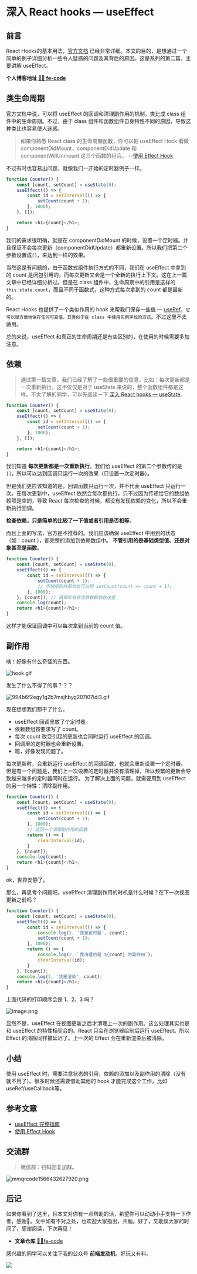 # 深入 React hooks  — useEffect
## 前言
React Hooks的基本用法，[官方文档](https://react.docschina.org/docs/hooks-intro.html) 已经非常详细。本文的目的，是想通过一个简单的例子详细分析一些令人疑惑的问题及其背后的原因。这是系列的第二篇，主要讲解 useEffect。

**个人博客地址 [🍹🍰 fe-code](https://github.com/wuyawei/fe-code)**


## 类生命周期
官方文档中说，可以将 useEffect 的回调和清理副作用的机制，类比成 class 组件中的生命周期。不过，由于 class 组件和函数组件自身特性不同的原因，导致这种类比也容易使人迷惑。

> 如果你熟悉 React class 的生命周期函数，你可以把 useEffect Hook 看做 componentDidMount，componentDidUpdate 和 componentWillUnmount 这三个函数的组合。 --[使用 Effect Hook](https://react-1251415695.cos-website.ap-chengdu.myqcloud.com/docs/hooks-effect.html)

不过有时也容易出问题，就像我们一开始的定时器例子一样。

``` javascript
function Counter() {
    const [count, setCount] = useState(0);
    useEffect(() => {
        const id = setInterval(() => {
            setCount(count + 1);
        }, 1000);
    }, []);

    return <h1>{count}</h1>;
}
```

我们的需求很明确，就是在 componentDidMount 的时候，设置一个定时器。并且保证不会每次更新（componentDidUpdate）都重新设置。所以我们把第二个参数设置成`[]`，来达到一样的效果。

当然这是有问题的，由于函数式组件执行方式的不同，我们在 useEffect 中拿到的 count 是闭包引用的，而每次更新又会是一个全新的执行上下文。这在上一篇文章中已经详细分析过。但是在 class 组件中，生命周期中的引用是这样的 `this.state.count`，而且不同于函数式，这种方式每次拿到的 count 都是最新的。

React Hooks 也提供了一个类似作用的 hook 来帮我们保存一些值 — [useRef](https://react-1251415695.cos-website.ap-chengdu.myqcloud.com/docs/hooks-reference.html#useref)，`它可以很方便地保存任何可变值，其类似于在 class 中使用实例字段的方式`。不过这里不太适用。

总的来说，useEffect 和真正的生命周期还是有些区别的，在使用的时候需要多加注意。

## 依赖
> 通过第一篇文章，我们已经了解了一些很重要的信息，比如：每次更新都是一次重新执行。这不仅仅是对于 useState 来说的，整个函数组件都是这样。不太了解的同学，可以先阅读一下 [深入 React hooks  —  useState](https://github.com/wuyawei/fe-code/blob/master/react/%E6%B7%B1%E5%85%A5%20React%20hooks%20%20%E2%80%94%203%20%E5%88%86%E9%92%9F%E7%90%86%E8%A7%A3%20useState.md)。

``` javascript
function Counter() {
    const [count, setCount] = useState(0);
    useEffect(() => {
        const id = setInterval(() => {
            setCount(count + 1);
        }, 1000);
    }, []);

    return <h1>{count}</h1>;
}
```
我们知道 **每次更新都是一次重新执行**。我们给 useEffect 的第二个参数传的是 `[]`，所以可以达到回调只运行一次的效果（只设置一次定时器）。

但是我们更应该知道的是，回调函数只运行一次，并不代表 useEffect 只运行一次。在每次更新中，useEffect 依然会每次都执行，只不过因为传递给它的数组依赖项是空的，导致 React 每次检查的时候，都没有发现依赖的变化，所以不会重新执行回调。

**检查依赖，只是简单的比较了一下值或者引用是否相等**。

而且上面的写法，官方是不推荐的。我们应该确保 useEffect 中用到的状态（如：count ），都完整的添加到依赖数组中。 **不管引用的是基础类型值、还是对象甚至是函数**。

``` javascript
function Counter() {
    const [count, setCount] = useState(0);
    useEffect(() => {
        const id = setInterval(() => {
            setCount(count + 1);
            // 不想用到外部状态可以用 setCount(count => count + 1);
        }, 1000);
    }, [count]); // 确保所有状态依赖都放在这里
    console.log(count);
    return <h1>{count}</h1>;
}
```

这样才能保证回调中可以每次拿到当前的 count 值。

## 副作用
咦！好像有什么奇怪的东西。

![hook.gif](https://user-gold-cdn.xitu.io/2019/10/4/16d95f548c398e25?w=529&h=448&f=gif&s=39359)

发生了什么不得了的事？？？

![994b6f2egy1g2b7msjhbyg207i07idi3.gif](https://user-gold-cdn.xitu.io/2019/10/4/16d95f548c543645?w=270&h=270&f=gif&s=93561)

现在想想我们都干了什么。

* useEffect 回调里放了个定时器。
* 依赖数组按要求写了 count。
* 每次 count 改变引起的更新也会同时运行 useEffect 的回调。
* 回调里的定时器也会重新设置。
* 嗯，好像发现问题了。

每次更新时，会重新运行 useEffect 的回调函数，也就会重新设置一个定时器。但是有一个问题是，我们上一次设置的定时器并没有清理掉，所以频繁的更新会导致越来越多的定时器同时在运行。
为了解决上面的问题，就需要用到 useEffect 的另一个特性：清除副作用。

``` javascript
function Counter() {
    const [count, setCount] = useState(0);
    useEffect(() => {
        const id = setInterval(() => {
            setCount(count + 1);
        }, 1000);
        // 返回一个清理副作用的函数
        return () => {
            clearInterval(id);
        }
    }, [count]);
    console.log(count);
    return <h1>{count}</h1>;
}
```

ok，世界安静了。

那么，再思考个问题吧。useEffect 清理副作用的时机是什么时候？在下一次视图更新之前吗？

``` javascript
function Counter() {
    const [count, setCount] = useState(0);
    useEffect(() => {
        const id = setInterval(() => {
            console.log(1, '我是定时器', count);
            setCount(count + 1);
        }, 1000);
        return () => {
            console.log(2, `我清理的是 ${count} 的副作用`);
            clearInterval(id);
        }
    }, [count]);
    console.log(3, '我是渲染', count);
    return <h1>{count}</h1>;
}
```
上面代码的打印顺序会是 1、2、3 吗？

![image.png](https://user-gold-cdn.xitu.io/2019/10/4/16d95f553cf424b7?w=328&h=264&f=png&s=32877)

显然不是，useEffect 在视图更新之后才清理上一次的副作用。这么处理其实也是和 useEffect 的特性相契合的。React 只会在浏览器绘制后运行 useEffect。所以 Effect 的清除同样被延迟了。上一次的 Effect 会在重新渲染后被清除。

## 小结
使用 useEffect 时，需要注意状态的引用，依赖的添加以及副作用的清除（没有就不用了）。很多时候还需要借助其他的 hook 才能完成这个工作，比如 useRef/useCallback等。

## 参考文章
* [useEffect 完整指南](https://overreacted.io/zh-hans/a-complete-guide-to-useeffect/)
* [使用 Effect Hook](https://react-1251415695.cos-website.ap-chengdu.myqcloud.com/docs/hooks-effect.html)

## 交流群

>微信群：扫码回复加群。

![mmqrcode1566432627920.png](https://user-gold-cdn.xitu.io/2019/9/15/16d3303fb5ae517d?w=200&h=200&f=jpeg&s=25608)

## 后记
  如果你看到了这里，且本文对你有一点帮助的话，希望你可以动动小手支持一下作者，感谢🍻。文中如有不对之处，也欢迎大家指出，共勉。好了，又耽误大家的时间了，感谢阅读，下次再见！

* **文章仓库** [🍹🍰fe-code](https://github.com/wuyawei/fe-code)

感兴趣的同学可以关注下我的公众号 **前端发动机**，好玩又有料。

![](https://user-gold-cdn.xitu.io/2019/7/21/16c14d1d0f3be11e?w=400&h=400&f=jpeg&s=34646)
